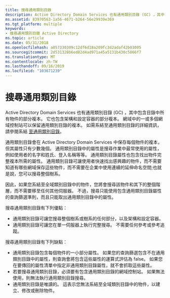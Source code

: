 ```yaml
---
title: 搜尋通用類別目錄
description: Active Directory Domain Services 也有通用類別目錄 (GC) ，其中包含目錄中所有物件的部分複本。
ms.assetid: 83970563-1a56-4671-b264-56e29939e369
ms.tgt_platform: multiple
keywords:
- 搜尋通用類別目錄 Active Directory
ms.topic: article
ms.date: 05/31/2018
ms.openlocfilehash: a057330309c12df6d18a209fc3d2adaf42b03005
ms.sourcegitcommit: 2d531328b6ed82d4ad971a45a5131b430c5866f7
ms.translationtype: MT
ms.contentlocale: zh-TW
ms.lasthandoff: 09/16/2019
ms.locfileid: "103671239"
---
```

# <a name="searching-the-global-catalog"></a>搜尋通用類別目錄

Active Directory Domain Services 也有通用類別目錄 (GC) ，其中包含目錄中所有物件的部分複本。 它也包含架構和設定容器的部分複本。 網域中的一或多個網域控制站可以保留通用類別目錄的複本。 如需系結至通用類別目錄的詳細資訊，請參閱系結 [至通用類別目錄](binding-to-the-global-catalog.md)。

通用類別目錄會在 Active Directory Domain Services 中保存每個物件的複本，但其屬性只有少數幾個。 通用類別目錄中的屬性是搜尋作業中最常使用的屬性，例如使用者的名字和姓氏、登入名稱等等。 通用類別目錄屬性也包含找出物件完整複本所需的屬性。 通用類別目錄可讓使用者快速找出感興趣的物件，而不需要知道有哪些網域保存這些物件，而不需要在企業中使用連續的延伸命名空間;也就是說，您可以搜尋整個樹系。

因此，如果您系結至全域類別目錄中的物件，您將會搜尋該物件和其下的整個階層，而不需要移至任何其他伺服器。 不過，搜尋只能使用包含通用類別目錄屬性的查詢篩選準則，而且只能取出通用類別目錄中的屬性。

搜尋通用類別目錄有下列優點：

-   通用類別目錄可讓您搜尋整個樹系或樹系的任何部分，以及架構和設定容器。
-   通用類別目錄可讓您在單一伺服器上執行完整搜尋。 不需要任何參考或參考追蹤。

搜尋通用類別目錄有下列缺點：

-   通用類別目錄包含每個物件的一小部分屬性。 如果您的查詢篩選包含不在通用類別目錄中的屬性，則查詢會將包含這些屬性的運算式評估為 false。 如果您在要傳回的屬性清單中指定非通用類別目錄屬性，就不會抓取這些屬性。
-   若要搜尋通用類別目錄，必須要有包含通用類別目錄的網域控制站。 如果無法使用，則無法執行通用類別目錄搜尋。
-   通用類別目錄是唯讀的。 這表示您無法系結至全域類別目錄中的物件，以建立、修改或刪除物件。

 

 




